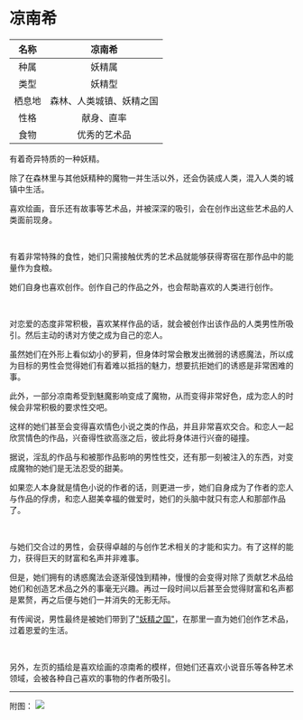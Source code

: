# 凉南希

|名称|凉南希|
|:-:|:-:|
|种属|妖精属|
|类型|妖精型|
|栖息地|森林、人类城镇、妖精之国|
|性格|献身、直率|
|食物|优秀的艺术品|

有着奇异特质的一种妖精。

除了在森林里与其他妖精种的魔物一并生活以外，还会伪装成人类，混入人类的城镇中生活。

喜欢绘画，音乐还有故事等艺术品，并被深深的吸引，会在创作出这些艺术品的人类面前现身。

<br>

有着非常特殊的食性，她们只需接触优秀的艺术品就能够获得寄宿在那作品中的能量作为食粮。

她们自身也喜欢创作。创作自己的作品之外，也会帮助喜欢的人类进行创作。

<br>

对恋爱的态度非常积极，喜欢某样作品的话，就会被创作出该作品的人类男性所吸引。然后主动的诱对方使之成为自己的恋人。

虽然她们在外形上看似幼小的萝莉，但身体时常会散发出微弱的诱惑魔法，所以成为目标的男性会觉得她们有着难以抵挡的魅力，想要抗拒她们的诱惑是非常困难的事。

此外，一部分凉南希受到魅魔影响变成了魔物，从而变得非常好色，成为恋人的时候会非常积极的要求性交吧。

这样的她们甚至会变得喜欢情色小说之类的作品，并且非常喜欢交合。和恋人一起欣赏情色的作品，兴奋得性欲高涨之后，彼此将身体进行兴奋的碰撞。

据说，淫乱的作品与和被那作品影响的男性性交，还有那一刻被注入的东西，对变成魔物的她们是无法忍受的甜美。

如果恋人本身就是情色小说的作者的话，则更进一步，她们自身成为了作者的恋人与作品的俘虏，和恋人甜美幸福的做爱时，她们的头脑中就只有恋人和那部作品了。

<br>

与她们交合过的男性，会获得卓越的与创作艺术相关的才能和实力。有了这样的能力，获得巨天的财富和名声并非难事。

但是，她们拥有的诱惑魔法会逐渐侵蚀到精神，慢慢的会变得对除了贡献艺术品给她们和创造艺术品之外的事毫无兴趣。再过一段时间以后甚至会觉得财富和名声都是累赘，再之后便与她们一并消失的无影无际。

有传闻说，男性最终是被她们带到了["妖精之国"](资料妖精之国.md)，在那里一直为她们创作艺术品，过着恩爱的生活。

<br>

另外，左页的插绘是喜欢绘画的凉南希的模样，但她们还喜欢小说音乐等各种艺术领域，会被各种自己喜欢的事物的作者所吸引。

---

附图： ![](img/魔物娘图鉴I/90-91凉南希.jpg)
